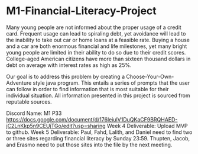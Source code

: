# M1-Financial-Literacy-Project
  Many young people are not informed about the proper usage of a credit card. Frequent usage can lead to spiraling debt, yet avoidance will lead to the inability to take out car or home loans at a feasible rate. Buying a house and a car are both enormous financial and life milestones, yet many bright young people are limited in their ability to do so due to their credit scores. College-aged American citizens have more than sixteen thousand dollars in debt on average with interest rates as high as 25%. 
  
  
  
  
  
   Our goal is to address this problem by creating a Choose-Your-Own-Adventure style java program. This entails a series of prompts that the user can follow in order to find information that is most suitable for their individual situation. All information presented in this project is sourced from reputable sources.
  
  
  
  
  
  Discord Name: M1 P33
  https://docs.google.com/document/d/176leiulV1DuQKaCF9BRQHAED-jC2LnKkp5n9CEUjTGo/edit?usp=sharing 
  Week 4 Deliverable: Upload MVP to github.
  Week 5 Deliverable: Paul, Fahd, Lalith, and Daniel need to find two or three sites regarding financial literacy by Sunday 23:59. Thupten, Jacob, and Erasmo need to put those sites into the file by the next meeting.
